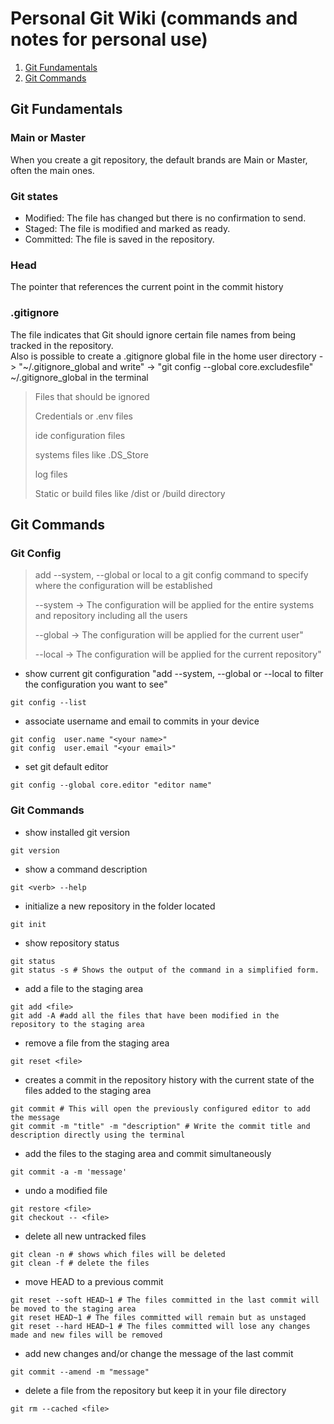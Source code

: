 # Personal Git Wiki (commands and notes for personal use)

1. [Git Fundamentals](#id1)
2. [Git Commands](#id2)

<a name="id1"> </a>
## Git Fundamentals

### Main or Master
When you create a git repository, the default brands are Main or Master, often the main ones.

### Git states
  - Modified: 
    The file has changed but there is no confirmation to send.
  - Staged:
    The file is modified and marked as ready.
  - Committed:
    The file is saved in the repository.

### Head
The pointer that references the current point in the commit history

### .gitignore
The file indicates that Git should ignore certain file names from being tracked in the repository. <br> 
Also is possible to create a .gitignore global file in the home user directory  -> "~/.gitignore_global and write" -> "git config --global core.excludesfile" ~/.gitignore_global in the terminal
> Files that should be ignored
>
> Credentials or .env files
>
> ide configuration files
>
> systems files like .DS_Store
>
> log files
>
> Static or build files like /dist or /build directory

## Git Commands

### Git Config
> add --system, --global or local to a git config command to specify where the configuration will be established
> 
> --system -> The configuration will be applied for the entire systems and repository including all the users
> 
> --global -> The configuration will be applied for the current user"
> 
> --local -> The configuration will be applied for the current repository"

- show current git configuration "add --system, --global or --local to filter the configuration you want to see"
```
git config --list
```

- associate username and email to commits in your device
```
git config  user.name "<your name>"
git config  user.email "<your email>"
```

- set git default editor
```
git config --global core.editor "editor name"
```
<a name="id2"> </a>
### Git Commands

- show installed git version
```
git version
```

- show a command description
```
git <verb> --help
```

- initialize a new repository in the folder located
```
git init
```

- show repository status
```
git status
git status -s # Shows the output of the command in a simplified form.
```

- add a file to the staging area
```
git add <file>
git add -A #add all the files that have been modified in the repository to the staging area
```

- remove a file from the staging area
```
git reset <file>
```

- creates a commit in the repository history with the current state of the files added to the staging area
```
git commit # This will open the previously configured editor to add the message
git commit -m "title" -m "description" # Write the commit title and description directly using the terminal
```

- add the files to the staging area and commit simultaneously
```
git commit -a -m 'message'
```

- undo a modified file
```
git restore <file>
git checkout -- <file>
```

- delete all new untracked files
```
git clean -n # shows which files will be deleted
git clean -f # delete the files
```

- move HEAD to a previous commit
```
git reset --soft HEAD~1 # The files committed in the last commit will be moved to the staging area
git reset HEAD~1 # The files committed will remain but as unstaged
git reset --hard HEAD~1 # The files committed will lose any changes made and new files will be removed
```

- add new changes and/or change the message of the last commit
```
git commit --amend -m "message"
```

- delete a file from the repository but keep it in your file directory
```
git rm --cached <file>
```










  


